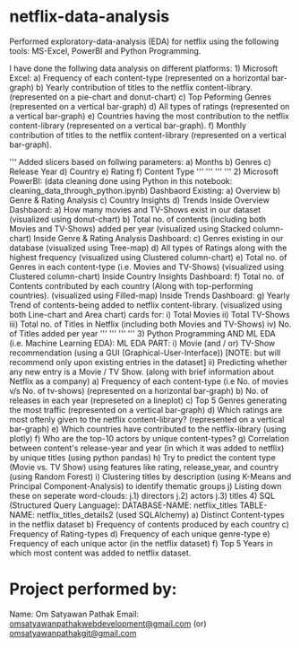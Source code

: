 # netflix-data-analysis
Performed exploratory-data-analysis (EDA) for netflix using the following tools: MS-Excel, PowerBI and Python Programming.




I have done the follwing data analysis on different platforms:
          1) Microsoft Excel:
            a) Frequency of each content-type (represented on a horizontal bar-graph)
            b) Yearly contribution of titles to the netflix content-library. (represented on a pie-chart and donut-chart)
            c) Top Peforming Genres (represented on a vertical bar-graph)
            d) All types of ratings (represented on a vertical bar-graph)
            e) Countries having the most contribution to the netflix content-library (represented on a vertical bar-graph).
            f) Monthly contribution of titles to the netflix content-library (represented on a vertical bar-graph).

'''
            Added slicers based on follwing parameters:
              a) Months
              b) Genres
              c) Release Year
              d) Country
              e) Rating
              f) Content Type
              '''
              '''
              '''
              '''
          2) Microsoft PowerBI:
                              (data cleaning done using Python in this notebook: cleaning_data_through_python.ipynb)
                              Dashbaord Existing:
                                        a) Overview
                                        b) Genre & Rating Analysis
                                        c) Country Insights
                                        d) Trends
                    Inside      Overview Dashbaord:
            a) How many movies and TV-Shows exist in our dataset (visualized using donut-chart)
            b) Total no. of contents (including both Movies and TV-Shows) added per year (visualized using Stacked column-chart)
                    Inside      Genre & Rating Analysis Dashboard:
            c) Genres existing in our database (visualized using Tree-map)
            d) All types of Ratings along with the highest frequency (visualized using Clustered column-chart)
            e) Total no. of Genres in each content-type (i.e. Movies and TV-Shows) (visualized using Clustered column-chart)
                      Inside    Country Insights Dashboard:
            f) Total no. of Contents contributed by each country (Along with top-performing countries). (visualized using Filled-map)
                      Inside    Trends Dashboard:
            g) Yearly Trend of contents-being added to netflix content-library. (visualized using both Line-chart and Area chart)
                      cards for: 
                      i) Total Movies
                      ii) Total TV-Shows
                      iii) Total no. of Titles in Netflix (including both Movies and TV-Shows)
                      iv) No. of Titles added per year
            '''
            '''
            '''
            '''
          3) Python Programming    AND            ML EDA (i.e. Machine Learning EDA):
                    ML EDA PART: 
                    i) Movie (and / or) TV-Show recommendation (using a GUI (Graphical-User-Interface))  [NOTE: but will recommend only upon existing entries in the dataset]
                    ii) Predicting whether any new entry is a Movie / TV Show.
                    (along with brief information about Netflix as a company)
            a) Frequency of each content-type (i.e No. of movies v/s No. of tv-shows) (represented on a horizontal bar-graph)
            b) No. of releases in each year (represeted on a lineplot)
            c) Top 5 Genres generating the most traffic (represented on a vertical bar-graph)
            d) Which ratings are most oftenly given to the netflix content-library? (represented on a vertical bar-graph)
            e) Which countries have contributed to the netflix-library (using plotly)
            f) Who are the top-10 actors by unique content-types?
            g) Correlation between content's release-year and year (in which it was added to netflix) by unique titles (using python pandas)
            h) Try to predict the content type (Movie vs. TV Show) using features like rating, release_year, and country (using Random Forest)
            i) Clustering titles by description (using K-Means and Principal Component-Analysis) to identify thematic groups
            j) Listing down these on seperate word-clouds:
              j.1) directors
              j.2) actors
              j.3) titles
          4) SQL (Structured Query Language):
                    DATABASE-NAME: netflix_titles
                    TABLE-NAME: netflix_titles_details2
                    (used SQLAlchemy)
             a) Distinct Content-types in the netflix dataset
             b) Frequency of contents produced by each country
             c) Frequency of Rating-types
             d) Frequency of each unique genre-type
             e) Frequency of each unique actor (in the netflix dataset)
             f) Top 5 Years in which most content was added to netflix dataset.







# Project performed by:
  Name: Om Satyawan Pathak
  Email: omsatyawanpathakwebdevelopment@gmail.com  (or) omsatyawanpathakgit@gmail.com
